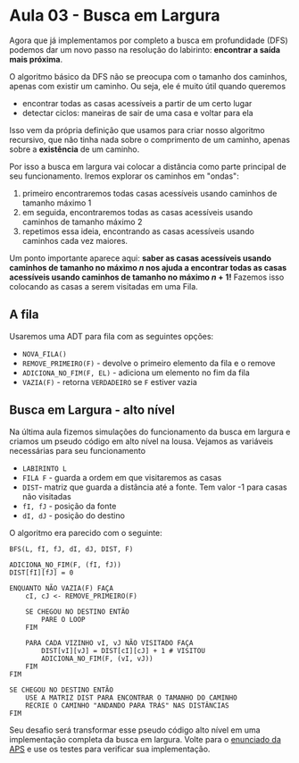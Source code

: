 # Aula 03 - Busca em Largura

Agora que já implementamos por completo a busca em profundidade (DFS) podemos dar um novo passo na resolução do labirinto: **encontrar a saída mais próxima**.

O algoritmo básico da DFS não se preocupa com o tamanho dos caminhos, apenas com existir um caminho. Ou seja, ele é muito útil quando queremos

- encontrar todas as casas acessíveis a partir de um certo lugar
- detectar ciclos: maneiras de sair de uma casa e voltar para ela

Isso vem da própria definição que usamos para criar nosso algoritmo recursivo, que não tinha nada sobre o comprimento de um caminho, apenas sobre a **existência** de um caminho.

Por isso a busca em largura vai colocar a distância como parte principal de seu funcionamento. Iremos explorar os caminhos em "ondas":

1. primeiro encontraremos todas casas acessíveis usando caminhos de tamanho máximo 1
2. em seguida, encontraremos todas as casas acessíveis usando caminhos de tamanho máximo 2
3. repetimos essa ideia, encontrando as casas acessíveis usando caminhos cada vez maiores. 

Um ponto importante aparece aqui: **saber as casas acessíveis usando caminhos de tamanho no máximo $n$ nos ajuda a encontrar todas as casas acessíveis usando caminhos de tamanho no máximo $n+1$!** Fazemos isso colocando as casas a serem visitadas em uma Fila.

## A fila

Usaremos uma ADT para fila com as seguintes opções:

- `NOVA_FILA()`
- `REMOVE_PRIMEIRO(F)` - devolve o primeiro elemento da fila e o remove
- `ADICIONA_NO_FIM(F, EL)` - adiciona um elemento no fim da fila
- `VAZIA(F)` - retorna `VERDADEIRO` se `F` estiver vazia


## Busca em Largura - alto nível

Na última aula fizemos simulações do funcionamento da busca em largura e criamos um pseudo código em alto nível na lousa. Vejamos as variáveis necessárias para seu funcionamento

- `LABIRINTO L`
- `FILA F` - guarda a ordem em que visitaremos as casas
- `DIST`- matriz que guarda a distância até a fonte. Tem valor -1 para casas não visitadas
- `fI, fJ` - posição da fonte
- `dI, dJ` - posição do destino

O algoritmo era parecido com o seguinte:

```
BFS(L, fI, fJ, dI, dJ, DIST, F)

ADICIONA_NO_FIM(F, (fI, fJ))
DIST[fI][fJ] = 0

ENQUANTO NÃO VAZIA(F) FAÇA
    cI, cJ <- REMOVE_PRIMEIRO(F)

    SE CHEGOU NO DESTINO ENTÃO
        PARE O LOOP
    FIM
    
    PARA CADA VIZINHO vI, vJ NÃO VISITADO FAÇA
        DIST[vI][vJ] = DIST[cI][cJ] + 1 # VISITOU 
        ADICIONA_NO_FIM(F, (vI, vJ))
    FIM
FIM

SE CHEGOU NO DESTINO ENTÃO
    USE A MATRIZ DIST PARA ENCONTRAR O TAMANHO DO CAMINHO
    RECRIE O CAMINHO "ANDANDO PARA TRÁS" NAS DISTÂNCIAS
FIM
```

Seu desafio será transformar esse pseudo código alto nível em uma implementação completa da busca em largura. Volte para o [enunciado da APS](aps.md) e use os testes para verificar sua implementação.
